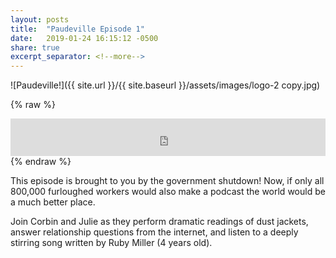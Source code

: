 ```yaml
---
layout: posts
title:  "Paudeville Episode 1"
date:   2019-01-24 16:15:12 -0500
share: true
excerpt_separator: <!--more-->
---
```


![Paudeville!]({{ site.url }}/{{ site.baseurl }}/assets/images/logo-2 copy.jpg)

{% raw %}
<iframe 
  frameborder="0" 
  width="100%"     
  height="60"
  src="https://drive.google.com/file/d/1zrYgEKP_CXp8_H_lnQw2pKCKq5j4PPQ2/preview">
</iframe>
{% endraw %}

This episode is brought to you by the government shutdown! Now, if only all 800,000 furloughed workers would also make a podcast the world would be a much better place.

Join Corbin and Julie as they perform dramatic readings of dust jackets, answer relationship questions from the internet, and listen to a deeply stirring song written by Ruby Miller (4 years old).

<!--more-->
